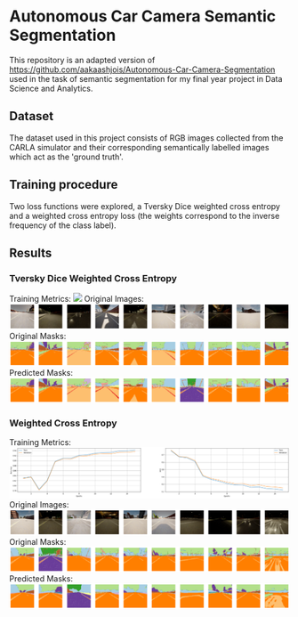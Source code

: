 # Autonomous Car Camera Semantic Segmentation

This repository is an adapted version of https://github.com/aakaashjois/Autonomous-Car-Camera-Segmentation used in the task of semantic segmentation for my final year project in Data Science and Analytics.

## Dataset
The dataset used in this project consists of RGB images collected from the CARLA simulator and their corresponding semantically labelled images which act as the 'ground truth'.

## Training procedure
Two loss functions were explored, a Tversky Dice weighted cross entropy and a weighted cross entropy loss (the weights correspond to the inverse frequency of the class label).
  
## Results
### Tversky Dice Weighted Cross Entropy
Training Metrics:
![](./misc/TverskyDice/accuracy-loss.png)
Original Images:
![](./misc/TverskyDice/test-set.png)
Original Masks:
![](./misc/TverskyDice/actuals.png)
Predicted Masks:
![](./misc/TverskyDice/preds.png)

### Weighted Cross Entropy
Training Metrics:
![](./misc/CE/accloss.png)
Original Images:
![](./misc/CE/rgbs.png)
Original Masks:
![](./misc/CE/actuals.png)
Predicted Masks:
![](./misc/CE/preds.png)